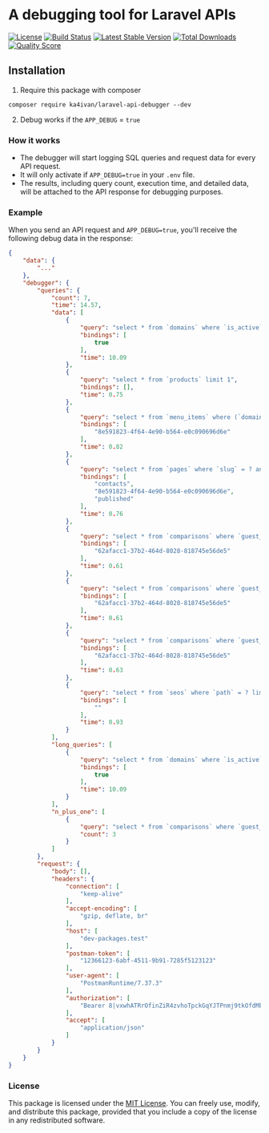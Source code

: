 # A debugging tool for Laravel APIs

[![License](https://img.shields.io/packagist/l/ka4ivan/laravel-api-debugger.svg?style=for-the-badge)](https://packagist.org/packages/ka4ivan/laravel-api-debugger)
[![Build Status](https://img.shields.io/github/stars/ka4ivan/laravel-api-debugger.svg?style=for-the-badge)](https://github.com/ka4ivan/laravel-api-debugger)
[![Latest Stable Version](https://img.shields.io/packagist/v/ka4ivan/laravel-api-debugger.svg?style=for-the-badge)](https://packagist.org/packages/ka4ivan/laravel-api-debugger)
[![Total Downloads](https://img.shields.io/packagist/dt/ka4ivan/laravel-api-debugger.svg?style=for-the-badge)](https://packagist.org/packages/ka4ivan/laravel-api-debugger)
[![Quality Score](https://img.shields.io/scrutinizer/g/ka4ivan/laravel-api-debugger.svg?style=for-the-badge)](https://scrutinizer-ci.com/g/ka4ivan/laravel-api-debugger/?branch=main)

## Installation

1) Require this package with composer
```shell
composer require ka4ivan/laravel-api-debugger --dev
```

2) Debug works if the `APP_DEBUG` = `true`

### How it works
- The debugger will start logging SQL queries and request data for every API request.
- It will only activate if `APP_DEBUG=true` in your `.env` file.
- The results, including query count, execution time, and detailed data, will be attached to the API response for debugging purposes.

### Example
When you send an API request and `APP_DEBUG=true`, you'll receive the following debug data in the response:

```json
{
    "data": {
        "..."
    },
    "debugger": {
        "queries": {
            "count": 7,
            "time": 14.57,
            "data": [
                {
                    "query": "select * from `domains` where `is_active` = ? limit 1",
                    "bindings": [
                        true
                    ],
                    "time": 10.09
                },
                {
                    "query": "select * from `products` limit 1",
                    "bindings": [],
                    "time": 0.75
                },
                {
                    "query": "select * from `menu_items` where (`domain_id` = ? or `domain_id` is null) order by `weight` asc",
                    "bindings": [
                        "8e591823-4f64-4e90-b564-e0c090696d6e"
                    ],
                    "time": 0.82
                },
                {
                    "query": "select * from `pages` where `slug` = ? and (`domain_id` = ? or `domain_id` is null) and `status` = ? order by `weight` asc, `created_at` asc limit 1",
                    "bindings": [
                        "contacts",
                        "8e591823-4f64-4e90-b564-e0c090696d6e",
                        "published"
                    ],
                    "time": 0.76
                },
                {
                    "query": "select * from `comparisons` where `guest_id` = ?",
                    "bindings": [
                        "62afacc1-37b2-464d-8028-818745e56de5"
                    ],
                    "time": 0.61
                },
                {
                    "query": "select * from `comparisons` where `guest_id` = ?",
                    "bindings": [
                        "62afacc1-37b2-464d-8028-818745e56de5"
                    ],
                    "time": 0.61
                },
                {
                    "query": "select * from `comparisons` where `guest_id` = ?",
                    "bindings": [
                        "62afacc1-37b2-464d-8028-818745e56de5"
                    ],
                    "time": 0.63
                },
                {
                    "query": "select * from `seos` where `path` = ? limit 1",
                    "bindings": [
                        ""
                    ],
                    "time": 0.93
                }
            ],
            "long_queries": [
                {
                    "query": "select * from `domains` where `is_active` = ? limit 1",
                    "bindings": [
                        true
                    ],
                    "time": 10.09
                }
            ],
            "n_plus_one": [
                {
                    "query": "select * from `comparisons` where `guest_id` = ?",
                    "count": 3
                }
            ]
        },
        "request": {
            "body": [],
            "headers": {
                "connection": [
                    "keep-alive"
                ],
                "accept-encoding": [
                    "gzip, deflate, br"
                ],
                "host": [
                    "dev-packages.test"
                ],
                "postman-token": [
                    "12366123-6abf-4511-9b91-7285f5123123"
                ],
                "user-agent": [
                    "PostmanRuntime/7.37.3"
                ],
                "authorization": [
                    "Bearer 8|vxwhATRrOfinZiR4zvhoTpckGqYJTPnmj9tkOfdMb5d9da28"
                ],
                "accept": [
                    "application/json"
                ]
            }
        }
    }
}
```

### License

This package is licensed under the [MIT License](https://opensource.org/licenses/MIT). You can freely use, modify, and distribute this package, provided that you include a copy of the license in any redistributed software.
